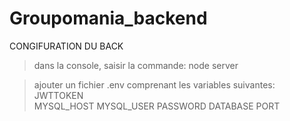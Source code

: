 # Groupomania_backend

CONGIFURATION DU BACK
> dans la console, saisir la commande: node server


> ajouter un fichier .env comprenant les variables suivantes:
      JWTTOKEN     
      MYSQL_HOST
      MYSQL_USER
      PASSWORD
      DATABASE
      PORT
      
